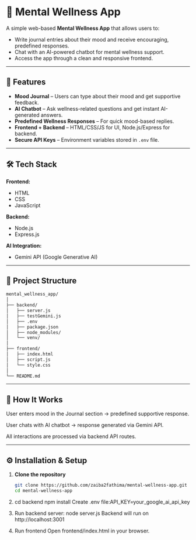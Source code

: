 # 🌿 Mental Wellness App

A simple web-based **Mental Wellness App** that allows users to:
- Write journal entries about their mood and receive encouraging, predefined responses.
- Chat with an AI-powered chatbot for mental wellness support.
- Access the app through a clean and responsive frontend.

---

## 📌 Features
- **Mood Journal** – Users can type about their mood and get supportive feedback.
- **AI Chatbot** – Ask wellness-related questions and get instant AI-generated answers.
- **Predefined Wellness Responses** – For quick mood-based replies.
- **Frontend + Backend** – HTML/CSS/JS for UI, Node.js/Express for backend.
- **Secure API Keys** – Environment variables stored in `.env` file.

---

## 🛠️ Tech Stack
**Frontend:**
- HTML
- CSS
- JavaScript

**Backend:**
- Node.js
- Express.js

**AI Integration:**
- Gemini API (Google Generative AI)

---

## 📂 Project Structure

```bash
mental_wellness_app/
│
├── backend/
│   ├── server.js
│   ├── testGemini.js
│   ├── .env
│   ├── package.json
│   ├── node_modules/
│   └── venv/
│
├── frontend/
│   ├── index.html
│   ├── script.js
│   └── style.css
│
└── README.md
```
---

## 🚀 How It Works


User enters mood in the Journal section → predefined supportive response.

User chats with AI chatbot → response generated via Gemini API.

All interactions are processed via backend API routes.


---

## ⚙️ Installation & Setup

1. **Clone the repository**
   ```bash
   git clone https://github.com/zaiba2fathima/mental-wellness-app.git
   cd mental-wellness-app

2. cd backend
   npm install
   Create .env file:API_KEY=your_google_ai_api_key

3. Run backend server: node server.js
   Backend will run on http://localhost:3001

4. Run frontend
   Open frontend/index.html in your browser.

